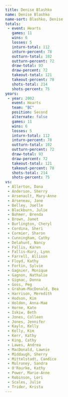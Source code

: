 ```yaml
---
title: Denise Blashko
name: Denise Blashko
name-sort: Blashko, Denise
totals:
 - event: Hearts
   games: 11
   wins: 6
   losses: 5
   inturn-total: 112
   inturn-percent: 78
   outturn-total: 102
   outturn-percent: 72
   draw-total: 93
   draw-percent: 72
   takeout-total: 121
   takeout-percent: 78
   shots-total: 214
   shots-percent: 75
years:
 - year: 2002
   event: Hearts
   team: "BC"
   position: Second
   alternate: false
   games: 11
   wins: 6
   losses: 5
   inturn-total: 112
   inturn-percent: 78
   outturn-total: 102
   outturn-percent: 72
   draw-total: 93
   draw-percent: 72
   takeout-total: 121
   takeout-percent: 78
   shots-total: 214
   shots-percent: 75
vs:
 - Allerton, Dana
 - Anderson, Sherry
 - Arsenault, Mary-Anne
 - Arseneau, Jane
 - Belley, Joelle
 - Blackburn, Julie
 - Bohmer, Brenda
 - Brown, Janet
 - Burlington, Cheryl
 - Cordina, Sheri
 - Cormier, Sharon
 - Cunningham, Cathy
 - Delahunt, Nancy
 - Fallis, Karen
 - Fallis-Kurz, Lynn
 - Farrell, Allison
 - Floyd, Kathy
 - Fortin, Sylvie
 - Gagnier, Monique
 - Gagnon, Nathalie
 - Gignac, Donna
 - Goss, Peg
 - Graham-MacDonald, Bea
 - Harrison, Meredith
 - Hodson, Kim
 - Holden, Anna-Mae
 - Horne, Kate
 - Iskiw, Beth
 - Jones, Colleen
 - Jones, Jennifer
 - Kaylo, Kelly
 - Kelly, Kim
 - Kerr, Kathy
 - King, Cathy
 - Lawes, Andrea
 - MacDonald, Lawnie
 - Middaugh, Sherry
 - Mittelstadt, Candice
 - Mulroney, Sandra
 - O'Rourke, Kathy
 - Power, Marie-Anne
 - Robinson, Lori
 - Scales, Julie
 - Trider, Krista
---
```

